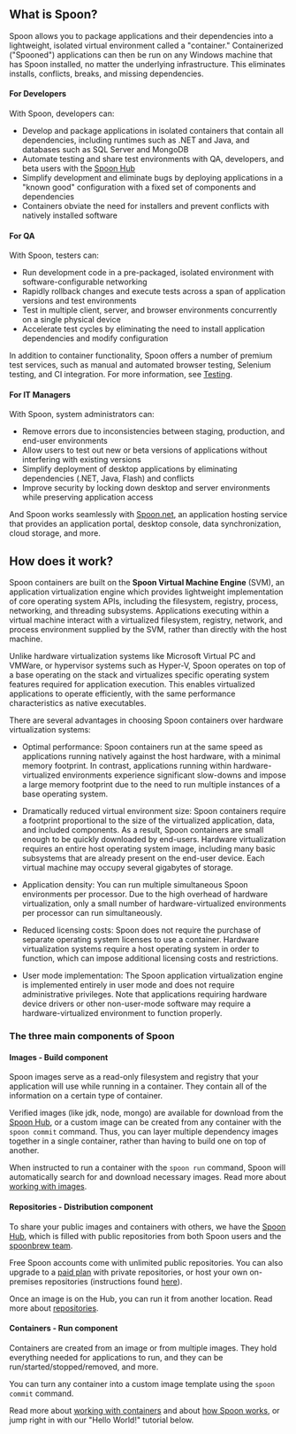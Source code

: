 ## What is Spoon?

Spoon allows you to package applications and their dependencies into a lightweight, isolated virtual environment called a "container." Containerized ("Spooned") applications can then be run on any Windows machine that has Spoon installed, no matter the underlying infrastructure. This eliminates installs, conflicts, breaks, and missing dependencies.

#### For Developers

With Spoon, developers can:

- Develop and package applications in isolated containers that contain all dependencies, including runtimes such as .NET and Java, and databases such as SQL Server and MongoDB
- Automate testing and share test environments with QA, developers, and beta users with the [Spoon Hub](/hub)
- Simplify development and eliminate bugs by deploying applications in a "known good" configuration with a fixed set of components and dependencies
- Containers obviate the need for installers and prevent conflicts with natively installed software

#### For QA

With Spoon, testers can:

- Run development code in a pre-packaged, isolated environment with software-configurable networking
- Rapidly rollback changes and execute tests across a span of application versions and test environments
- Test in multiple client, server, and browser environments concurrently on a single physical device
- Accelerate test cycles by eliminating the need to install application dependencies and modify configuration

In addition to container functionality, Spoon offers a number of premium test services, such as manual and automated browser testing, Selenium testing, and CI integration. For more information, see [Testing](/docs/testing).

#### For IT Managers

With Spoon, system administrators can:

- Remove errors due to inconsistencies between staging, production, and end-user environments
- Allow users to test out new or beta versions of applications without interfering with existing versions
- Simplify deployment of desktop applications by eliminating dependencies (.NET, Java, Flash) and conflicts
- Improve security by locking down desktop and server environments while preserving application access

And Spoon works seamlessly with [Spoon.net](http://spoon.net), an application hosting service that provides an application portal, desktop console, data synchronization, cloud storage, and more.

## How does it work?

Spoon containers are built on the **Spoon Virtual Machine Engine** (SVM), an application virtualization engine which provides lightweight implementation of core operating system APIs, including the filesystem, registry, process, networking, and threading subsystems. Applications executing within a virtual machine interact with a virtualized filesystem, registry, network, and process environment supplied by the SVM, rather than directly with the host machine. 

Unlike hardware virtualization systems like Microsoft Virtual PC and VMWare, or hypervisor systems such as Hyper-V, Spoon operates on top of a base operating on the stack and virtualizes specific operating system features required for application execution. This enables virtualized applications to operate efficiently, with the same performance characteristics as native executables.

There are several advantages in choosing Spoon containers over hardware virtualization systems:

- Optimal performance: Spoon containers run at the same speed as applications running natively against the host hardware, with a minimal memory footprint. In contrast, applications running within hardware-virtualized environments experience significant slow-downs and impose a large memory footprint due to the need to run multiple instances of a base operating system.

- Dramatically reduced virtual environment size: Spoon containers require a footprint proportional to the size of the virtualized application, data, and included components. As a result, Spoon containers are small enough to be quickly downloaded by end-users. Hardware virtualization requires an entire host operating system image, including many basic subsystems that are already present on the end-user device. Each virtual machine may occupy several gigabytes of storage.

- Application density: You can run multiple simultaneous Spoon environments per processor. Due to the high overhead of hardware virtualization, only a small number of hardware-virtualized environments per processor can run simultaneously.

- Reduced licensing costs: Spoon does not require the purchase of separate operating system licenses to use a container. Hardware virtualization systems require a host operating system in order to function, which can impose additional licensing costs and restrictions.

- User mode implementation: The Spoon application virtualization engine is implemented entirely in user mode and does not require administrative privileges. Note that applications requiring hardware device drivers or other non-user-mode software may require a hardware-virtualized environment to function properly.

### The three main components of Spoon

#### Images - Build component

Spoon images serve as a read-only filesystem and registry that your application will use while running in a container. They contain all of the information on a certain type of container.

Verified images (like jdk, node, mongo)  are available for download from the [Spoon Hub](/hub), or a custom image can be created from any container with the `spoon commit` command. Thus, you can layer multiple dependency images together in a single container, rather than having to build one on top of another.

When instructed to run a container with the `spoon run` command, Spoon will automatically search for and download necessary images. Read more about [working with images](/docs/building/working-with-images).

#### Repositories - Distribution component

To share your public images and containers with others, we have the [Spoon Hub](/hub), which is filled with public repositories from both Spoon users and the [spoonbrew team](/hub/spoonbrew).

Free Spoon accounts come with unlimited public repositories. You can also upgrade to a [paid plan](/pricing) with private repositories, or host your own on-premises repositories (instructions found [here](/docs/deploying/to-a-spoon-server)).

Once an image is on the Hub, you can run it from another location. Read more about [repositories](/docs/hub/repositories).

#### Containers - Run component

Containers are created from an image or from multiple images. They hold everything needed for applications to run, and they can be run/started/stopped/removed, and more.

You can turn any container into a custom image template using the `spoon commit` command.

Read more about [working with containers](/docs/building/working-with-containers) and about [how Spoon works](/docs/getting-started/about), or jump right in with our "Hello World!" tutorial below.
